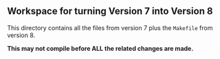 ## Workspace for turning Version 7 into Version 8

This directory contains all the files from version 7 plus the
`Makefile` from version 8.

**This may not compile before ALL the related changes are made.**

